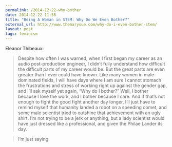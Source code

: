 ```yaml
---
permalink: /2014-12-22-why-bother
date: 2014-12-22 11:58
title: "Being A Woman in STEM: Why Do We Even Bother?"
external_url: http://www.themarysue.com/why-do-i-even-bother-stem/
layout: post
tags: feminism
---
```


Eleanor Thibeaux:

>Despite how often I was warned, when I first began my career as an audio post-production engineer, I didn’t fully understand how difficult the difficult parts of my career would be. But the great parts are even greater than I ever could have known. Like many women in male-dominated fields, I will have days where I am sure I cannot stomach the frustrations and stress of working right up against the gender gap, and I’ll ask myself yet again, “Why do I bother?” Well, I bother because I love the work, and I bother because I care. And if that’s not enough to fight the good fight another day longer, I’ll just have to remind myself that humanity landed a robot on a speeding comet, and some male scientist tried to outshine that achievement with an ugly shirt. I’m not trying to be a jerk or anything, but a lady scientist would have just dressed like a professional, and given the Philae Lander its day.

>I’m just saying.